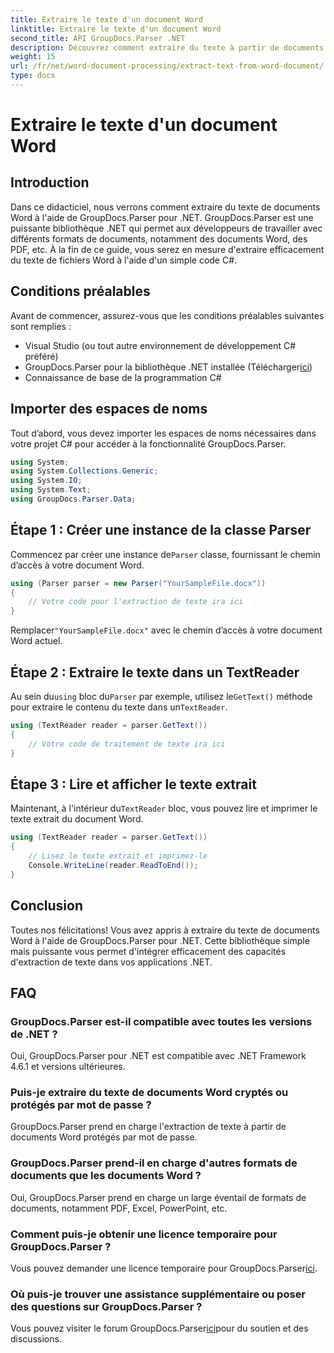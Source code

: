 ```yaml
---
title: Extraire le texte d'un document Word
linktitle: Extraire le texte d'un document Word
second_title: API GroupDocs.Parser .NET
description: Découvrez comment extraire du texte à partir de documents Word à l'aide de GroupDocs.Parser pour .NET. Guide étape par étape avec des exemples de code.
weight: 15
url: /fr/net/word-document-processing/extract-text-from-word-document/
type: docs
---
```

# Extraire le texte d'un document Word

## Introduction
Dans ce didacticiel, nous verrons comment extraire du texte de documents Word à l'aide de GroupDocs.Parser pour .NET. GroupDocs.Parser est une puissante bibliothèque .NET qui permet aux développeurs de travailler avec différents formats de documents, notamment des documents Word, des PDF, etc. À la fin de ce guide, vous serez en mesure d'extraire efficacement du texte de fichiers Word à l'aide d'un simple code C#.
## Conditions préalables
Avant de commencer, assurez-vous que les conditions préalables suivantes sont remplies :
- Visual Studio (ou tout autre environnement de développement C# préféré)
- GroupDocs.Parser pour la bibliothèque .NET installée (Télécharger[ici](https://releases.groupdocs.com/parser/net/))
- Connaissance de base de la programmation C#

## Importer des espaces de noms
Tout d’abord, vous devez importer les espaces de noms nécessaires dans votre projet C# pour accéder à la fonctionnalité GroupDocs.Parser.
```csharp
using System;
using System.Collections.Generic;
using System.IO;
using System.Text;
using GroupDocs.Parser.Data;
```
## Étape 1 : Créer une instance de la classe Parser
 Commencez par créer une instance de`Parser` classe, fournissant le chemin d’accès à votre document Word.
```csharp
using (Parser parser = new Parser("YourSampleFile.docx"))
{
    // Votre code pour l'extraction de texte ira ici
}
```
 Remplacer`"YourSampleFile.docx"` avec le chemin d’accès à votre document Word actuel.
## Étape 2 : Extraire le texte dans un TextReader
 Au sein du`using` bloc du`Parser` par exemple, utilisez le`GetText()` méthode pour extraire le contenu du texte dans un`TextReader`.
```csharp
using (TextReader reader = parser.GetText())
{
    // Votre code de traitement de texte ira ici
}
```
## Étape 3 : Lire et afficher le texte extrait
 Maintenant, à l'intérieur du`TextReader` bloc, vous pouvez lire et imprimer le texte extrait du document Word.
```csharp
using (TextReader reader = parser.GetText())
{
    // Lisez le texte extrait et imprimez-le
    Console.WriteLine(reader.ReadToEnd());
}
```

## Conclusion
Toutes nos félicitations! Vous avez appris à extraire du texte de documents Word à l'aide de GroupDocs.Parser pour .NET. Cette bibliothèque simple mais puissante vous permet d'intégrer efficacement des capacités d'extraction de texte dans vos applications .NET.

## FAQ
### GroupDocs.Parser est-il compatible avec toutes les versions de .NET ?
Oui, GroupDocs.Parser pour .NET est compatible avec .NET Framework 4.6.1 et versions ultérieures.
### Puis-je extraire du texte de documents Word cryptés ou protégés par mot de passe ?
GroupDocs.Parser prend en charge l'extraction de texte à partir de documents Word protégés par mot de passe.
### GroupDocs.Parser prend-il en charge d'autres formats de documents que les documents Word ?
Oui, GroupDocs.Parser prend en charge un large éventail de formats de documents, notamment PDF, Excel, PowerPoint, etc.
### Comment puis-je obtenir une licence temporaire pour GroupDocs.Parser ?
 Vous pouvez demander une licence temporaire pour GroupDocs.Parser[ici](https://purchase.groupdocs.com/temporary-license/).
### Où puis-je trouver une assistance supplémentaire ou poser des questions sur GroupDocs.Parser ?
 Vous pouvez visiter le forum GroupDocs.Parser[ici](https://forum.groupdocs.com/c/parser/17)pour du soutien et des discussions.